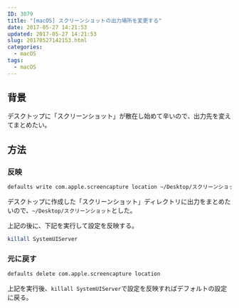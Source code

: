 ```yaml
---
ID: 3079
title: "[macOS] スクリーンショットの出力場所を変更する"
date: 2017-05-27 14:21:53
updated: 2017-05-27 14:21:53
slug: 20170527142153.html
categories:
  - macOS
tags:
  - macOS
---
```


## 背景

デスクトップに「スクリーンショット」が散在し始めて辛いので、出力先を変えてまとめたい。

## 方法

### 反映

```bash
defaults write com.apple.screencapture location ~/Desktop/スクリーンショット
```

デスクトップに作成した「スクリーンショット」ディレクトリに出力をまとめたいので、`~/Desktop/スクリーンショット`とした。

上記の後に、下記を実行して設定を反映する。

```bash
killall SystemUIServer
```

### 元に戻す

```bash
defaults delete com.apple.screencapture location
```

上記を実行後、`killall SystemUIServer`で設定を反映すればデフォルトの設定に戻る。
